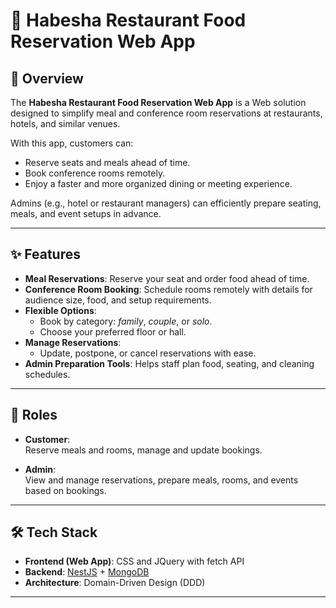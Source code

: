 # 🍴 Habesha Restaurant Food Reservation Web App

## 📌 Overview
The **Habesha Restaurant Food Reservation Web App** is a Web solution designed to simplify meal and conference room reservations at restaurants, hotels, and similar venues.  

With this app, customers can:
- Reserve seats and meals ahead of time.
- Book conference rooms remotely.
- Enjoy a faster and more organized dining or meeting experience.

Admins (e.g., hotel or restaurant managers) can efficiently prepare seating, meals, and event setups in advance.

---

## ✨ Features
- **Meal Reservations**: Reserve your seat and order food ahead of time.
- **Conference Room Booking**: Schedule rooms remotely with details for audience size, food, and setup requirements.
- **Flexible Options**:
  - Book by category: *family*, *couple*, or *solo*.
  - Choose your preferred floor or hall.
- **Manage Reservations**:
  - Update, postpone, or cancel reservations with ease.
- **Admin Preparation Tools**: Helps staff plan food, seating, and cleaning schedules.

---

## 👥 Roles
- **Customer**:  
  Reserve meals and rooms, manage and update bookings.  

- **Admin**:  
  View and manage reservations, prepare meals, rooms, and events based on bookings.  

---

## 🛠 Tech Stack
- **Frontend (Web App)**: CSS and JQuery with fetch API
- **Backend**: [NestJS](https://nestjs.com/) + [MongoDB](https://www.mongodb.com/)  
- **Architecture**: Domain-Driven Design (DDD)  

---





